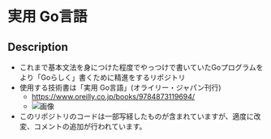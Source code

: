 # 実用 Go言語
## Description
- これまで基本文法を身につけた程度でやっつけで書いていたGoプログラムをより「Goらしく」書くために精進をするリポジトリ
- 使用する技術書は「実用 Go言語」(オライリー・ジャパン刊行)
  - https://www.oreilly.co.jp/books/9784873119694/
  - ![画像](https://www.oreilly.co.jp/books/images/picture_large978-4-87311-969-4.jpeg)
- このリポジトリのコードは一部写経したものが含まれていますが、適度に改変、コメントの追加が行われています。